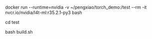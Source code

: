 docker run --runtime=nvidia -v ~/pengxiao/torch_demo:/test --rm -it nvcr.io/nvidia/l4t-ml:r35.2.1-py3 bash

cd test

bash build.sh
